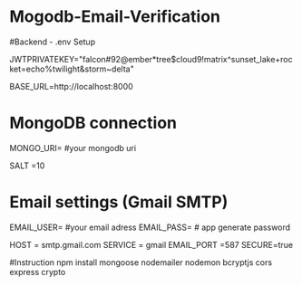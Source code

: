 # Mogodb-Email-Verification

#Backend - .env Setup

JWTPRIVATEKEY="falcon#92@ember*tree$cloud9!matrix^sunset_lake+rocket=echo%twilight&storm~delta"


BASE_URL=http://localhost:8000

# MongoDB connection
MONGO_URI= #your mongodb uri


SALT =10
# Email settings (Gmail SMTP)
EMAIL_USER= #your email adress
EMAIL_PASS= # app generate password

HOST = smtp.gmail.com
SERVICE = gmail
EMAIL_PORT =587
SECURE=true

#Instruction 
npm install mongoose nodemailer nodemon bcryptjs cors express crypto 
